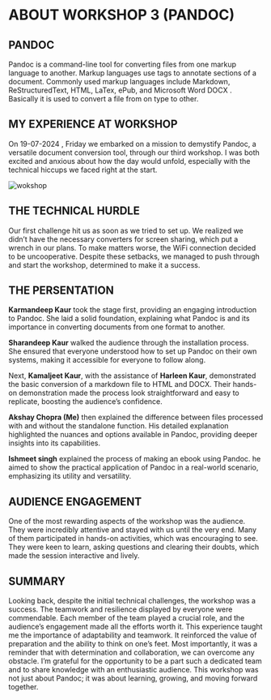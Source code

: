 # ABOUT WORKSHOP 3 (PANDOC)

## PANDOC 

Pandoc is a command-line tool for converting files from one markup language to another. Markup languages use tags to annotate sections of a document. Commonly used markup languages include Markdown, ReStructuredText, HTML, LaTex, ePub, and Microsoft Word DOCX . Basically it is used to convert a file from on type to other.

## MY EXPERIENCE AT WORKSHOP 

On 19-07-2024 , Friday we embarked on a mission to demystify Pandoc, a versatile document conversion tool, through our third workshop. I was both excited and anxious about how the day would unfold, especially with the technical hiccups we faced right at the start.

![wokshop](https://github.com/user-attachments/assets/7352142f-d77d-4abd-9011-b7c580eeca41)

## THE TECHNICAL HURDLE

Our first challenge hit us as soon as we tried to set up. We realized we didn’t have the necessary converters for screen 
sharing, which put a wrench in our plans. To make matters worse, the WiFi connection decided to be uncooperative. Despite these setbacks, we managed to push through and start the workshop, determined to make it a success.

## THE PERSENTATION

**Karmandeep Kaur** took the stage first, providing an engaging introduction to Pandoc. She laid a solid foundation, explaining what Pandoc is and its importance in converting documents from one format to another.

**Sharandeep Kaur** walked the audience through the installation process. She ensured that everyone understood how to set up Pandoc on their own systems, making it accessible for everyone to follow along.

Next, **Kamaljeet Kaur**, with the assistance of **Harleen Kaur**, demonstrated the basic conversion of a markdown file to HTML and DOCX. Their hands-on demonstration made the process look straightforward and easy to replicate, boosting the audience’s confidence.

**Akshay Chopra (Me)** then explained the difference between files processed with and without the standalone function. His detailed explanation highlighted the nuances and options available in Pandoc, providing deeper insights into its capabilities.

**Ishmeet singh** explained the process of making an ebook using Pandoc. he aimed to show the practical application of Pandoc in a real-world scenario, emphasizing its utility and versatility.

## AUDIENCE ENGAGEMENT 

One of the most rewarding aspects of the workshop was the audience. They were incredibly attentive and stayed with us until the very end. Many of them participated in hands-on activities, which was encouraging to see. They were keen to learn, asking questions and clearing their doubts, which made the session interactive and lively.

## SUMMARY 

Looking back, despite the initial technical challenges, the workshop was a success. The teamwork and resilience displayed by everyone were commendable. Each member of the team played a crucial role, and the audience’s engagement made all the efforts worth it.
This experience taught me the importance of adaptability and teamwork. It reinforced the value of preparation and the ability to think on one’s feet. Most importantly, it was a reminder that with determination and collaboration, we can overcome any obstacle.
I’m grateful for the opportunity to be a part such a dedicated team and to share knowledge with an enthusiastic audience. This workshop was not just about Pandoc; it was about learning, growing, and moving forward together.


